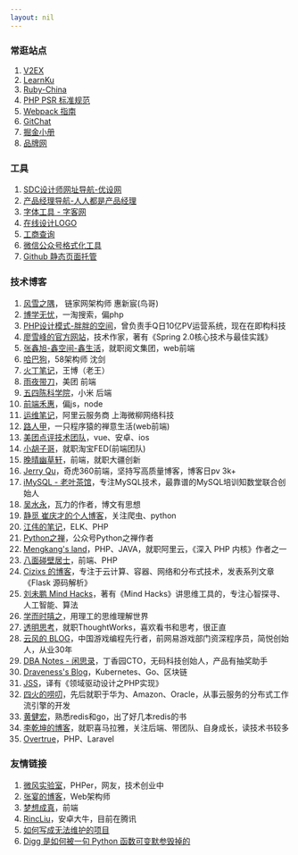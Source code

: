 ```yaml
---
layout: nil
---
```


### 常逛站点

1. [V2EX](http://www.v2ex.com/)
1. [LearnKu](https://learnku.com/)
1. [Ruby-China](https://ruby-china.org/topics/)
1. [PHP PSR 标准规范](https://learnku.com/docs/psr)
1. [Webpack 指南](https://webpack.toobug.net/zh-cn/)
1. [GitChat](https://gitbook.cn/)
1. [掘金小册](https://juejin.im/books)
1. [品牌网](https://www.chinapp.com/brand/1149)

### 工具

1. [SDC设计师网址导航-优设网](http://hao.uisdc.com/)
1. [产品经理导航-人人都是产品经理](http://dh.woshipm.com/)
1. [字体工具 - 字客网](https://www.fontke.com/tool/)
1. [在线设计LOGO](https://www.logojoy.com/app.php)
1. [工商查询](http://www.gsxt.gov.cn/)
1. [微信公众号格式化工具](http://md.barretlee.com/)
1. [Github 静态页面托管](http://htmlpreview.github.io/)

### 技术博客

1. [风雪之隅](http://www.laruence.com/)， 链家网架构师 惠新宸(鸟哥)
1. [博学无忧](http://www.bo56.com/)，一淘搜索，偏php
1. [PHP设计模式-胖胖的空间](http://www.phppan.com)，曾负责手Q日10亿PV运营系统，现在在即构科技
1. [廖雪峰的官方网站](http://www.liaoxuefeng.com/)，技术作家，著有《Spring 2.0核心技术与最佳实践》
1. [张鑫旭-鑫空间-鑫生活](http://www.zhangxinxu.com)，就职阅文集团，web前端
1. [哈巴狗](http://www.habadog.com/)，58架构师 沈剑
1. [火丁笔记](http://huoding.com)，王博（老王）
1. [雨夜带刀](https://blog.yiguochen.com)，美团 前端
1. [五四陈科学院](http://www.54chen.com/)，小米 后端
1. [前端禾惠](http://www.xiaoboy.com/)，偏js，node
1. [运维笔记](https://blog.linuxeye.com/)，阿里云服务商 上海微柳网络科技
1. [路人甲](http://passer-by.com/)，一只程序猿的禅意生活(web前端)
1. [美团点评技术团队](http://tech.meituan.com/)，vue、安卓、ios
1. [小胡子哥](http://www.barretlee.com/)，就职淘宝FED(前端团队)
1. [晚晴幽草轩](http://jeffjade.com/)，前端，就职大疆创新
1. [Jerry Qu](https://imququ.com/)，奇虎360前端，坚持写高质量博客，博客日pv 3k+
1. [iMySQL - 老叶茶馆](http://imysql.com/)，专注MySQL技术，最靠谱的MySQL培训知数堂联合创始人
1. [吴水永](https://www.zhihu.com/people/wu-shui-yong)，瓦力的作者，博文有思想
1. [静觅 崔庆才的个人博客](http://cuiqingcai.com)，关注爬虫、python
1. [江伟的笔记](http://www.jwsblog.com/)，ELK、PHP
1. [Python之禅](https://foofish.net/)，公众号Python之禅作者
1. [Mengkang's land](https://mengkang.net)，PHP、JAVA，就职阿里云，《深入 PHP 内核》作者之一
1. [八面碰壁居士](https://www.cnblogs.com/painsOnline/)，前端、PHP
1. [Cizixs 的博客](http://cizixs.com)，专注于云计算、容器、网络和分布式技术，发表系列文章《Flask 源码解析》
1. [刘未鹏 Mind Hacks](http://mindhacks.cn/2011/11/04/how-to-interview-a-person-for-two-years/)，著有《Mind Hacks》讲思维工具的，专注心智探寻、人工智能、算法
1. [学而时嘻之](https://www.geekonomics10000.com/)，用理工的思维理解世界
1. [透明思考](http://gigix.thoughtworkers.org/)，就职ThoughtWorks，喜欢看书和思考，很正直
1. [云风的 BLOG](https://blog.codingnow.com/)，中国游戏编程先行者，前网易游戏部门资深程序员，简悦创始人，从业30年
1. [DBA Notes - 闲思录](https://dbanotes.net/)，丁香园CTO，无码科技创始人，产品有抽奖助手
1. [Draveness's Blog](https://draveness.me/mysql-innodb)，Kubernetes、Go、区块链
1. [JSS](http://www.mumushen.com)，译有《领域驱动设计之PHP实现》
1. [四火的唠叨](https://www.raychase.net/4822)，先后就职于华为、Amazon、Oracle，从事云服务的分布式工作流引擎的开发
1. [黄健宏](https://blog.huangz.me/)，熟悉redis和go，出了好几本redis的书
1. [李乾坤的博客](https://qiankunli.github.io/2018/03/31/2018_review.html)，就职喜马拉雅，关注后端、带团队、自身成长，读技术书较多
1. [Overtrue](https://overtrue.me)，PHP、Laravel

### 友情链接

1. [微风实验室](https://tea.codes/)，PHPer，网友，技术创业中
1. [张宴的博客](http://blog.s135.com/)，Web架构师
1. [梦想成真](https://www.jianshu.com/u/b230cceb9ab1)，前端
1. [RincLiu](https://rinc.xyz/)，安卓大牛，目前在腾讯
1. [如何写成无法维护的项目](http://coolshell.cn/articles/4758.html)
1. [Digg 是如何被一句 Python 函数可变默参毁掉的](https://www.v2ex.com/t/467817)
